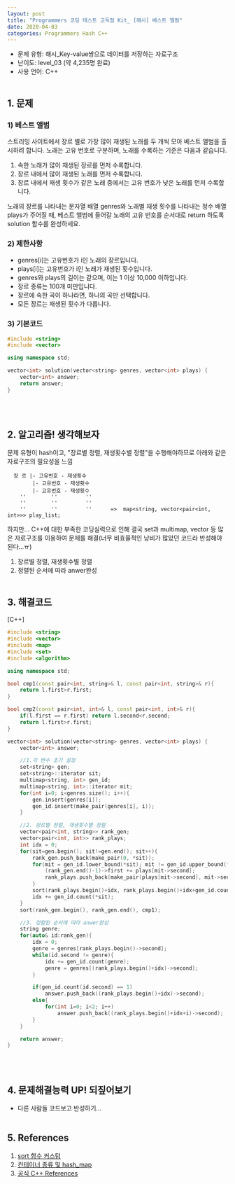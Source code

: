 ```yaml
---
layout: post
title: "Programmers 코딩 테스트 고득점 Kit_ [해시] 베스트 앨범"
date: 2020-04-03
categories: Programmers Hash C++
---
```


- 문제 유형: 해시_Key-value쌍으로 데이터를 저장하는 자료구조
- 난이도: level_03 (약 4,235명 완료)
- 사용 언어: C++ <br/><br/>

## 1. 문제
### 1) 베스트 앨범
스트리밍 사이트에서 장르 별로 가장 많이 재생된 노래를 두 개씩 모아 베스트 앨범을 출시하려 합니다. 노래는 고유 번호로 구분하며, 노래를 수록하는 기준은 다음과 같습니다.<br/>

1. 속한 노래가 많이 재생된 장르를 먼저 수록합니다.
2. 장르 내에서 많이 재생된 노래를 먼저 수록합니다.
3. 장르 내에서 재생 횟수가 같은 노래 중에서는 고유 번호가 낮은 노래를 먼저 수록합니다.

노래의 장르를 나타내는 문자열 배열 genres와 노래별 재생 횟수를 나타내는 정수 배열 plays가 주어질 때, 베스트 앨범에 들어갈 노래의 고유 번호를 순서대로 return 하도록 solution 함수를 완성하세요.
<br/>

### 2) 제한사항   
- genres[i]는 고유번호가 i인 노래의 장르입니다.
- plays[i]는 고유번호가 i인 노래가 재생된 횟수입니다.
- genres와 plays의 길이는 같으며, 이는 1 이상 10,000 이하입니다.
- 장르 종류는 100개 미만입니다.
- 장르에 속한 곡이 하나라면, 하나의 곡만 선택합니다.
- 모든 장르는 재생된 횟수가 다릅니다.

### 3) 기본코드
```c++
#include <string>
#include <vector>

using namespace std;

vector<int> solution(vector<string> genres, vector<int> plays) {
    vector<int> answer;
    return answer;
}
```
<br/><br/>

## 2. 알고리즘! 생각해보자
문제 유형이 hash이고, "장르별 정렬, 재생횟수별 정렬"을 수행해야하므로 아래와 같은 자료구조의 필요성을 느낌<br/>
```
  장 르 |- 고유번호 - 재생횟수
        |- 고유번호 - 재생횟수
        |- 고유번호 - 재생횟수
    ''        ''         ''
    ''        ''         ''
    ''        ''         ''      =>  map<string, vector<pair<int, int>>> play_list;
```
하지만... C++에 대한 부족한 코딩실력으로 인해 결국 set과 multimap, vector 등 많은 자료구조를 이용하여 문제를 해결(너무 비효율적인 낭비가 많았던 코드라 반성해야 된다...ㅠ)

1) 장르별 정렬, 재생횟수별 정렬
2) 정렬된 순서에 따라 anwer완성
<br/><br/>

## 3. 해결코드
[C++]<br/>

```c++
#include <string>
#include <vector>
#include <map>
#include <set>
#include <algorithm>

using namespace std;

bool cmp1(const pair<int, string>& l, const pair<int, string>& r){
    return l.first>r.first;
}

bool cmp2(const pair<int, int>& l, const pair<int, int>& r){
    if(l.first == r.first) return l.second<r.second;
    return l.first>r.first;
}

vector<int> solution(vector<string> genres, vector<int> plays) {
    vector<int> answer;

    //1.각 변수 초기 설정
    set<string> gen;
    set<string>::iterator sit;
    multimap<string, int> gen_id;
    multimap<string, int>::iterator mit;
    for(int i=0; i<genres.size(); i++){
        gen.insert(genres[i]);
        gen_id.insert(make_pair(genres[i], i));
    }

    //2. 장르별 정렬, 재생횟수별 정렬
    vector<pair<int, string>> rank_gen;
    vector<pair<int, int>> rank_plays;
    int idx = 0;
    for(sit=gen.begin(); sit!=gen.end(); sit++){
        rank_gen.push_back(make_pair(0, *sit));
        for(mit = gen_id.lower_bound(*sit); mit != gen_id.upper_bound(*sit); mit++){
            (rank_gen.end()-1)->first += plays[mit->second];
            rank_plays.push_back(make_pair(plays[mit->second], mit->second));
        }
        sort(rank_plays.begin()+idx, rank_plays.begin()+idx+gen_id.count(*sit), cmp2);
        idx += gen_id.count(*sit);
    }
    sort(rank_gen.begin(), rank_gen.end(), cmp1);

    //3. 정렬된 순서에 따라 anwer완성
    string genre;
    for(auto& id:rank_gen){
        idx = 0;
        genre = genres[rank_plays.begin()->second];
        while(id.second != genre){
            idx += gen_id.count(genre);
            genre = genres[(rank_plays.begin()+idx)->second];
        }

        if(gen_id.count(id.second) == 1)
            answer.push_back((rank_plays.begin()+idx)->second);
        else{
            for(int i=0; i<2; i++)
                answer.push_back((rank_plays.begin()+idx+i)->second);
        }         
    }

    return answer;
}
```
<br/><br/>

## 4. 문제해결능력 UP! 되짚어보기
- 다른 사람들 코드보고 반성하기...
<br/><br/>

## 5. References
1) [sort 함수 커스텀](https://withhamit.tistory.com/195)<br/>
2) [컨테이너 종류 및 hash_map](https://gamdekong.tistory.com/73)<br/>
2) [공식 C++ References](<https://modoocode.com/241>)
<br/><br/>

<div style="display:none">
//배워야 할 코드 1
#include <string>
#include <vector>
#include <unordered_map>
#include <algorithm>
#include <utility>

using namespace std;
bool compare (pair<int, int> left, pair<int, int> right){
    if(left.first > right.first){
        return true;
    }else if(left.first == right.first){
        if(left.second < right.second){
            return true;
        }
    }
    return false;
}

vector<int> solution(vector<string> genres, vector<int> plays) {
    vector<int> answer;
    unordered_map<string, int> summap;
    unordered_map<string, vector<pair<int, int>>> genmap;
    for (int i = 0; i < genres.size(); i++) {
        summap[genres[i]] += plays[i]; //어메이징
        genmap[genres[i]].push_back(make_pair(plays[i], i));
    }

    vector<pair<int, string>> fororder;
    for (auto x : summap) {
        fororder.push_back(make_pair(x.second, x.first));
    }
    sort(fororder.begin(), fororder.end());
    while (fororder.size() > 0) {
        pair<int, string> temp= fororder.back();
        fororder.pop_back();
        vector<pair<int, int>> a = genmap[temp.second];
        sort(a.begin(), a.end(), compare);
        answer.push_back(a[0].second);
        if (a.size() < 1)
            answer.push_back(a[1].second);
    }

    return answer;
}

//배워야 할 코드 2
#include <algorithm>
#include <vector>
#include <map>

using namespace std;

bool CompareGenere(pair<string, int> A, pair<string, int> B){
    return A.second > B.second;
}

bool ComparePlay(pair<int, int> A, pair<int, int> B){
    if(A.second == B.second)
        return A.first < B.first;
    return A.second > B.second;
}

vector<int> solution(vector<string> genres, vector<int> plays) {
    vector<int> answer;
    map<string, int> sums;
    map<string, vector<pair<int, int>>> play_list;

    for(int i = 0; i < plays.size(); ++i){
        sums[genres[i]] += plays[i];
        play_list[genres[i]].push_back(make_pair(i, plays[i]));
    }

    vector<pair<string, int>> sum_of_plays(sums.begin(), sums.end());
    sort(sum_of_plays.begin(), sum_of_plays.end(), CompareGenere);
    for(auto genere : sum_of_plays){
        sort(play_list[genere.first].begin(), play_list[genere.first].end(), ComparePlay);
        answer.push_back(play_list[genere.first][0].first);
        if(play_list[genere.first].size() > 1)
            answer.push_back(play_list[genere.first][1].first);
    }

    return answer;
}
</div>
